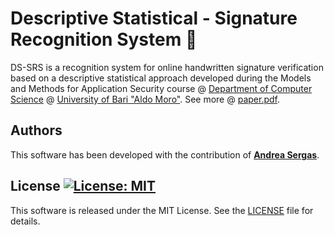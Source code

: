 # Descriptive Statistical - Signature Recognition System :lock_with_ink_pen:

DS-SRS is a recognition system for online handwritten signature verification based on a descriptive statistical approach developed during the Models and Methods for Application Security course @ [Department of Computer Science](http://www.uniba.it/ricerca/dipartimenti/informatica) @ [University of Bari "Aldo Moro"](http://www.uniba.it/). See more @ [paper.pdf](paper.pdf).

## Authors

This software has been developed with the contribution of [**Andrea Sergas**](https://github.com/MrNobody1992).

## License [![License: MIT](https://img.shields.io/badge/License-MIT-yellow.svg)](https://opensource.org/licenses/MIT)

This software is released under the MIT License. See the [LICENSE](LICENSE) file for details.
